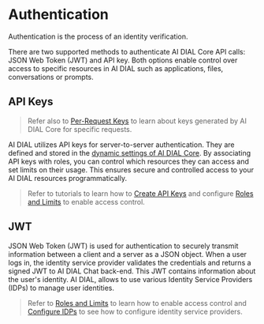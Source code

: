 # Authentication

Authentication is the process of an identity verification.

There are two supported methods to authenticate AI DIAL Core API calls: JSON Web Token (JWT) and API key. Both options enable control over access to specific resources in AI DIAL such as applications, files, conversations or prompts.

## API Keys

> Refer also to [Per-Request Keys](/docs/platform/3.core/3.per-request-keys.md) to learn about keys generated by AI DIAL Core for specific requests.

AI DIAL utilizes API keys for server-to-server authentication. They are defined and stored in the [dynamic settings of AI DIAL Core](https://github.com/epam/ai-dial-core?tab=readme-ov-file#dynamic-settings). By associating API keys with roles, you can control which resources they can access and set limits on their usage. This ensures secure and controlled access to your AI DIAL resources programmatically.

> Refer to tutorials to learn how to [Create API Keys](/docs/tutorials/2.devops/2.auth-and-access-control/0.programmatic-auth.md) and configure [Roles and Limits](/docs/tutorials/2.devops/2.auth-and-access-control/1.api-key-roles.md) to enable access control.

## JWT

JSON Web Token (JWT) is used for authentication to securely transmit information between a client and a server as a JSON object. When a user logs in, the identity service provider validates the credentials and returns a signed JWT to AI DIAL Chat back-end. This JWT contains information about the user's identity. AI DIAL, allows to use various Identity Service Providers (IDPs) to manage user identities.

> Refer to [Roles and Limits](/docs/tutorials/2.devops/2.auth-and-access-control/2.chat-users-roles.md) to learn how to enable access control and [Configure IDPs](/docs/tutorials/2.devops/2.auth-and-access-control/3.configure-idps/0.overview.md) to see how to configure identity service providers.